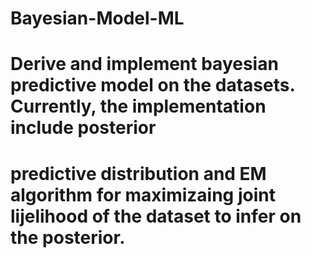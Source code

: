 # Bayesian-Model-ML
# Derive and implement bayesian predictive model on the datasets. Currently, the implementation include posterior
# predictive distribution and EM algorithm for maximizaing joint lijelihood of the dataset to infer on the posterior.
